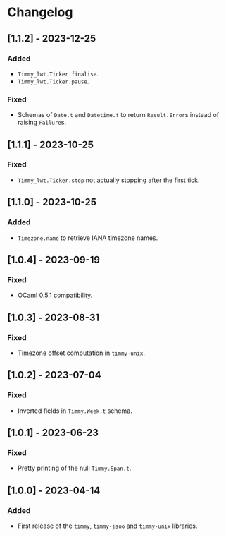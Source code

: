 # Changelog

## [1.1.2] - 2023-12-25

### Added

- `Timmy_lwt.Ticker.finalise`.
- `Timmy_lwt.Ticker.pause`.

### Fixed

- Schemas of `Date.t` and `Datetime.t` to return `Result.Error`s
  instead of raising `Failure`s.


## [1.1.1] - 2023-10-25

### Fixed

- `Timmy_lwt.Ticker.stop` not actually stopping after the first tick.

## [1.1.0] - 2023-10-25

### Added

- `Timezone.name` to retrieve IANA timezone names.

## [1.0.4] - 2023-09-19

### Fixed

- OCaml 0.5.1 compatibility.

## [1.0.3] - 2023-08-31

### Fixed

- Timezone offset computation in `timmy-unix`.

## [1.0.2] - 2023-07-04

### Fixed

- Inverted fields in `Timmy.Week.t` schema.

## [1.0.1] - 2023-06-23

### Fixed

- Pretty printing of the null `Timmy.Span.t`.

## [1.0.0] - 2023-04-14

### Added

- First release of the `timmy`, `timmy-jsoo` and `timmy-unix` libraries.
